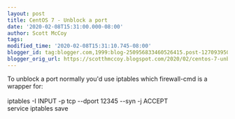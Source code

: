 ```yaml
---
layout: post
title: CentOS 7 - Unblock a port
date: '2020-02-08T15:31:00.000-08:00'
author: Scott McCoy
tags: 
modified_time: '2020-02-08T15:31:10.745-08:00'
blogger_id: tag:blogger.com,1999:blog-250956833460526415.post-1270939509952217697
blogger_orig_url: https://scotthmccoy.blogspot.com/2020/02/centos-7-unblock-port.html
---
```


To unblock a port normally you'd use iptables which firewall-cmd is a wrapper for:<br /><br />iptables -I INPUT -p tcp --dport 12345 --syn -j ACCEPT<br />service iptables save